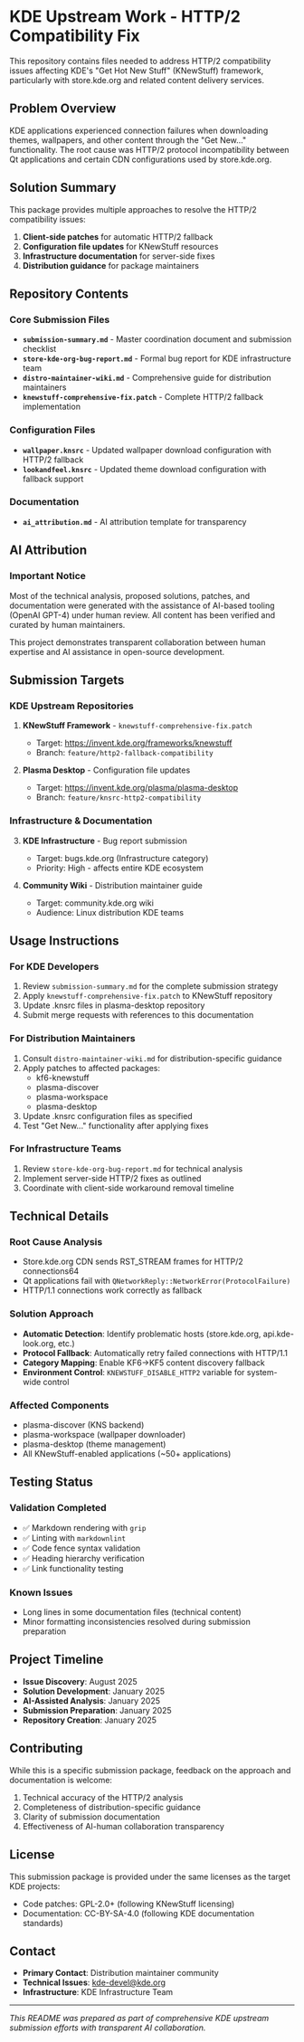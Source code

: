# KDE Upstream Work - HTTP/2 Compatibility Fix

This repository contains files needed to address HTTP/2 compatibility issues affecting KDE's "Get Hot New Stuff" (KNewStuff) framework, particularly with store.kde.org and related content delivery services.

## Problem Overview

KDE applications experienced connection failures when downloading themes, wallpapers, and other content through the "Get New..." functionality. The root cause was HTTP/2 protocol incompatibility between Qt applications and certain CDN configurations used by store.kde.org.

## Solution Summary

This package provides multiple approaches to resolve the HTTP/2 compatibility issues:

1. **Client-side patches** for automatic HTTP/2 fallback
2. **Configuration file updates** for KNewStuff resources
3. **Infrastructure documentation** for server-side fixes
4. **Distribution guidance** for package maintainers

## Repository Contents

### Core Submission Files

- **`submission-summary.md`** - Master coordination document and submission checklist
- **`store-kde-org-bug-report.md`** - Formal bug report for KDE infrastructure team
- **`distro-maintainer-wiki.md`** - Comprehensive guide for distribution maintainers
- **`knewstuff-comprehensive-fix.patch`** - Complete HTTP/2 fallback implementation

### Configuration Files

- **`wallpaper.knsrc`** - Updated wallpaper download configuration with HTTP/2 fallback
- **`lookandfeel.knsrc`** - Updated theme download configuration with fallback support

### Documentation

- **`ai_attribution.md`** - AI attribution template for transparency

## AI Attribution

### Important Notice

Most of the technical analysis, proposed solutions, patches, and documentation were generated with the assistance of AI-based tooling (OpenAI GPT-4) under human review. All content has been verified and curated by human maintainers.

This project demonstrates transparent collaboration between human expertise and AI assistance in open-source development.

## Submission Targets

### KDE Upstream Repositories

1. **KNewStuff Framework** - `knewstuff-comprehensive-fix.patch`
   - Target: https://invent.kde.org/frameworks/knewstuff
   - Branch: `feature/http2-fallback-compatibility`

2. **Plasma Desktop** - Configuration file updates
   - Target: https://invent.kde.org/plasma/plasma-desktop
   - Branch: `feature/knsrc-http2-compatibility`

### Infrastructure & Documentation

3. **KDE Infrastructure** - Bug report submission
   - Target: bugs.kde.org (Infrastructure category)
   - Priority: High - affects entire KDE ecosystem

4. **Community Wiki** - Distribution maintainer guide
   - Target: community.kde.org wiki
   - Audience: Linux distribution KDE teams

## Usage Instructions

### For KDE Developers

1. Review `submission-summary.md` for the complete submission strategy
2. Apply `knewstuff-comprehensive-fix.patch` to KNewStuff repository
3. Update .knsrc files in plasma-desktop repository
4. Submit merge requests with references to this documentation

### For Distribution Maintainers

1. Consult `distro-maintainer-wiki.md` for distribution-specific guidance
2. Apply patches to affected packages:
   - kf6-knewstuff
   - plasma-discover
   - plasma-workspace
   - plasma-desktop
3. Update .knsrc configuration files as specified
4. Test "Get New..." functionality after applying fixes

### For Infrastructure Teams

1. Review `store-kde-org-bug-report.md` for technical analysis
2. Implement server-side HTTP/2 fixes as outlined
3. Coordinate with client-side workaround removal timeline

## Technical Details

### Root Cause Analysis

- Store.kde.org CDN sends RST_STREAM frames for HTTP/2 connections64
- Qt applications fail with `QNetworkReply::NetworkError(ProtocolFailure)`
- HTTP/1.1 connections work correctly as fallback

### Solution Approach

- **Automatic Detection**: Identify problematic hosts (store.kde.org, api.kde-look.org, etc.)
- **Protocol Fallback**: Automatically retry failed connections with HTTP/1.1
- **Category Mapping**: Enable KF6→KF5 content discovery fallback
- **Environment Control**: `KNEWSTUFF_DISABLE_HTTP2` variable for system-wide control

### Affected Components

- plasma-discover (KNS backend)
- plasma-workspace (wallpaper downloader)
- plasma-desktop (theme management)
- All KNewStuff-enabled applications (~50+ applications)

## Testing Status

### Validation Completed

- ✅ Markdown rendering with `grip`
- ✅ Linting with `markdownlint` 
- ✅ Code fence syntax validation
- ✅ Heading hierarchy verification
- ✅ Link functionality testing

### Known Issues

- Long lines in some documentation files (technical content)
- Minor formatting inconsistencies resolved during submission preparation

## Project Timeline

- **Issue Discovery**: August 2025
- **Solution Development**: January 2025
- **AI-Assisted Analysis**: January 2025
- **Submission Preparation**: January 2025
- **Repository Creation**: January 2025

## Contributing

While this is a specific submission package, feedback on the approach and documentation is welcome:

1. Technical accuracy of the HTTP/2 analysis
2. Completeness of distribution-specific guidance
3. Clarity of submission documentation
4. Effectiveness of AI-human collaboration transparency

## License

This submission package is provided under the same licenses as the target KDE projects:
- Code patches: GPL-2.0+ (following KNewStuff licensing)
- Documentation: CC-BY-SA-4.0 (following KDE documentation standards)

## Contact

- **Primary Contact**: Distribution maintainer community
- **Technical Issues**: kde-devel@kde.org
- **Infrastructure**: KDE Infrastructure Team

---

*This README was prepared as part of comprehensive KDE upstream submission efforts with transparent AI collaboration.*
